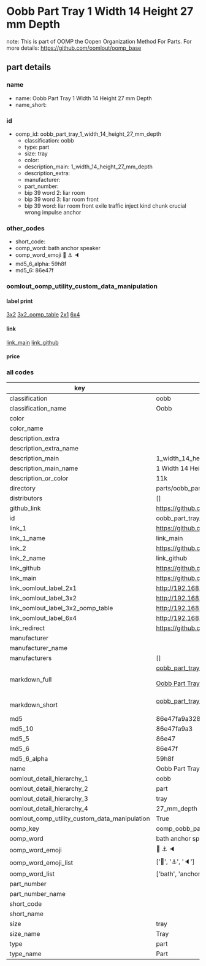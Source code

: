 # Oobb Part Tray 1 Width 14 Height 27 mm Depth  

note: This is part of OOMP the Oopen Organization Method For Parts. For more details: https://github.com/oomlout/oomp_base

##  part details
  







### name
* name: Oobb Part Tray 1 Width 14 Height 27 mm Depth
* name_short: 
### id
* oomp_id: oobb_part_tray_1_width_14_height_27_mm_depth
  * classification: oobb
  * type: part
  * size: tray
  * color: 
  * description_main: 1_width_14_height_27_mm_depth
  * description_extra: 
  * manufacturer: 
  * part_number: 
  * bip 39 word 2: liar room
  * bip 39 word 3: liar room front
  * bip 39 word: liar room front exile traffic inject kind chunk crucial wrong impulse anchor

### other_codes
* short_code: 
* oomp_word: bath anchor speaker
* oomp_word_emoji :bath: :anchor: :speaker:
* md5_6_alpha: 59h8f
* md5_6: 86e47f






### oomlout_oomp_utility_custom_data_manipulation
#### label print
[3x2](http://192.168.1.245:1112/?label=oomp%2059h8f)
[3x2_oomp_table](http://192.168.1.108:1112/?label=oomp%2059h8f)
[2x1](http://192.168.1.242:1112/?label=oomp%2059h8f)
[6x4](http://192.168.1.55:1112/?label=oomp%2059h8f)    

#### link

[link_main](https://github.com/oomlout/oomlout_oomp_version_1_messy/tree/main/parts/oobb_part_tray_1_width_14_height_27_mm_depth) [link_github](https://github.com/oomlout/oomlout_oomp_version_1_messy/tree/main/parts/oobb_part_tray_1_width_14_height_27_mm_depth)                             

#### price







### all codes 
| key | value |  
| --- | --- |  
| classification | oobb |  
| classification_name | Oobb |  
| color |  |  
| color_name |  |  
| description_extra |  |  
| description_extra_name |  |  
| description_main | 1_width_14_height_27_mm_depth |  
| description_main_name | 1 Width 14 Height 27 mm Depth |  
| description_or_color | 11k |  
| directory | parts/oobb_part_tray_1_width_14_height_27_mm_depth |  
| distributors | [] |  
| github_link | https://github.com/oomlout/oomlout_oomp_part_src/tree/main/parts/oobb_part_tray_1_width_14_height_27_mm_depth |  
| id | oobb_part_tray_1_width_14_height_27_mm_depth |  
| link_1 | https://github.com/oomlout/oomlout_oomp_version_1_messy/tree/main/parts/oobb_part_tray_1_width_14_height_27_mm_depth |  
| link_1_name | link_main |  
| link_2 | https://github.com/oomlout/oomlout_oomp_version_1_messy/tree/main/parts/oobb_part_tray_1_width_14_height_27_mm_depth |  
| link_2_name | link_github |  
| link_github | https://github.com/oomlout/oomlout_oomp_version_1_messy/tree/main/parts/oobb_part_tray_1_width_14_height_27_mm_depth |  
| link_main | https://github.com/oomlout/oomlout_oomp_version_1_messy/tree/main/parts/oobb_part_tray_1_width_14_height_27_mm_depth |  
| link_oomlout_label_2x1 | http://192.168.1.242:1112/?label=oomp%2059h8f |  
| link_oomlout_label_3x2 | http://192.168.1.245:1112/?label=oomp%2059h8f |  
| link_oomlout_label_3x2_oomp_table | http://192.168.1.108:1112/?label=oomp%2059h8f |  
| link_oomlout_label_6x4 | http://192.168.1.55:1112/?label=oomp%2059h8f |  
| link_redirect | https://github.com/oomlout/oomlout_oomp_version_1_messy/tree/main/parts/oobb_part_tray_1_width_14_height_27_mm_depth |  
| manufacturer |  |  
| manufacturer_name |  |  
| manufacturers | [] |  
| markdown_full | [oobb_part_tray_1_width_14_height_27_mm_depth](none)<br>[](none)<br>[Oobb Part Tray 1 Width 14 Height 27 Mm Depth](none)<br><br> |  
| markdown_short | [oobb_part_tray_1_width_14_height_27_mm_depth](none)<br><br> |  
| md5 | 86e47fa9a328af51d07364fabaaefc06 |  
| md5_10 | 86e47fa9a3 |  
| md5_5 | 86e47 |  
| md5_6 | 86e47f |  
| md5_6_alpha | 59h8f |  
| name | Oobb Part Tray 1 Width 14 Height 27 mm Depth |  
| oomlout_detail_hierarchy_1 | oobb |  
| oomlout_detail_hierarchy_2 | part |  
| oomlout_detail_hierarchy_3 | tray |  
| oomlout_detail_hierarchy_4 | 27_mm_depth |  
| oomlout_oomp_utility_custom_data_manipulation | True |  
| oomp_key | oomp_oobb_part_tray_1_width_14_height_27_mm_depth |  
| oomp_word | bath anchor speaker |  
| oomp_word_emoji | :bath: :anchor: :speaker: |  
| oomp_word_emoji_list | [':bath:', ':anchor:', ':speaker:'] |  
| oomp_word_list | ['bath', 'anchor', 'speaker'] |  
| part_number |  |  
| part_number_name |  |  
| short_code |  |  
| short_name |  |  
| size | tray |  
| size_name | Tray |  
| type | part |  
| type_name | Part |  
